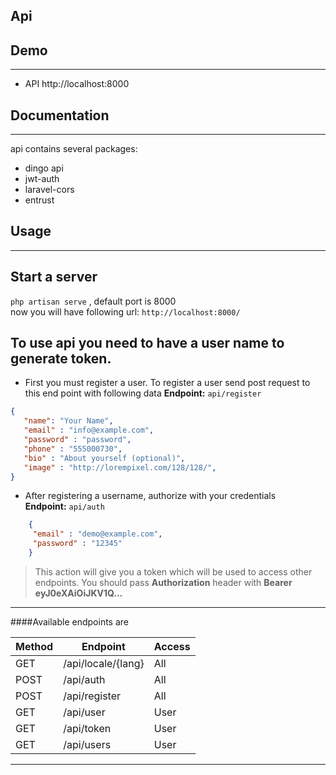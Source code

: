## Api


## Demo
---- 
- API http://localhost:8000

## Documentation
----
api contains several packages:
- dingo api
- jwt-auth
- laravel-cors
- entrust

## Usage 
---

Start a server
--
`php artisan serve` ,  default port is 8000            
now you will have following url: `http://localhost:8000/`


To use api you need to have a user name to generate token.
---
- First you must register a user. To register a user
 send post request to this end point with following data 
 **Endpoint:** `api/register`
 
 ```json
{
    "name": "Your Name",
    "email" : "info@example.com",
    "password" : "password",
    "phone" : "555000730",
    "bio" : "About yourself (optional)",
    "image" : "http://lorempixel.com/128/128/",        
}
 ```
 - After registering a username, authorize with your credentials  
 **Endpoint:** `api/auth`
```json
    {
     "email" : "demo@example.com",
     "password" : "12345"
    }
```
 > This action will give you a token which will be used to access other endpoints.
 > You should pass **Authorization** header with **Bearer eyJ0eXAiOiJKV1Q...**
 
---

####Available endpoints are 
 
  Method         | Endpoint                |  Access
  -------------  | -------------           |  -----
  GET            | /api/locale/{lang}      |   All   
  POST           | /api/auth               |   All
  POST           | /api/register           |   All
  GET            | /api/user               |   User
  GET            | /api/token              |   User
  GET            | /api/users              |   User
  

---